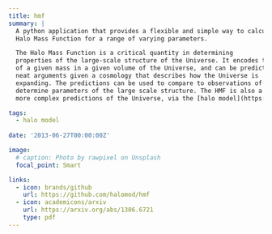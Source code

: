 ```yaml
---
title: hmf
summary: |
  A python application that provides a flexible and simple way to calculate the 
  Halo Mass Function for a range of varying parameters.

  The Halo Mass Function is a critical quantity in determining 
  properties of the large-scale structure of the Universe. It encodes the number of halos 
  of a given mass in a given volume of the Universe, and can be predicted from some 
  neat arguments given a cosmology that describes how the Universe is 
  expanding. The predictions can be used to compare to observations of galaxy clusters to 
  determine parameters of the large scale structure. The HMF is also a key ingredient in 
  more complex predictions of the Universe, via the [halo model](https://github.com/halomod/halomod).

tags:
  - halo model
  
date: '2013-06-27T00:00:00Z'

image:
  # caption: Photo by rawpixel on Unsplash
  focal_point: Smart

links:
  - icon: brands/github
    url: https://github.com/halomod/hmf
  - icon: academicons/arxiv
    url: https://arxiv.org/abs/1306.6721
    type: pdf
---
```



